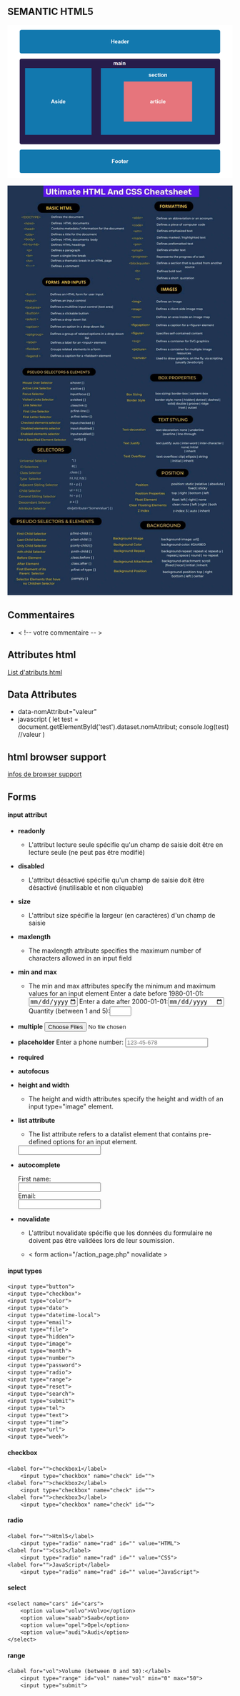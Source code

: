 ## SEMANTIC HTML5

![Tux, the Linux mascot](./2ysa18v4r1mu3evmtiui.png)

![Tux, the Linux mascot](./1693472812759.png)

## Commentaires

- < !-- votre commentaire -- >

## Attributes html

[List d'atributs html ](https://developer.mozilla.org/es/docs/Web/HTML/Attributes)

## Data Attributes

- data-nomAttribut="valeur"
- javascript ( 
    let test = document.getElementById('test').dataset.nomAttribut;
    console.log(test) //valeur
    )

## html browser support

[infos de browser support ](https://developer.mozilla.org/es/docs/Web/HTML/Attributes)

## Forms

#### input attribut

- **readonly** 
    * L'attribut lecture seule spécifie qu'un champ de saisie doit être en lecture seule (ne peut pas être modifié)

- **disabled**
    * L'attribut désactivé spécifie qu'un champ de saisie doit être désactivé (inutilisable et non cliquable)

- **size**
    * L'attribut size spécifie la largeur (en caractères) d'un champ de saisie 

- **maxlength**
    * The maxlength attribute specifies the maximum number of characters allowed in an input field

- **min and max**
    * The min and max attributes specify the minimum and maximum values for an input element
    <label for="datemax">Enter a date before 1980-01-01:</label><input type="date" id="datemax" name="datemax" max="1979-12-31">
    <label for="datemin">Enter a date after 2000-01-01:</label><input type="date" id="datemin" name="datemin" min="2000-01-02">
    <label for="quantity">Quantity (between 1 and 5):</label><input type="number" id="quantity" name="quantity" min="1" max="5">

- **multiple**
    <input type="file" id="files" name="files" multiple>

- **placeholder**
    <label for="phone">Enter a phone number:</label>
    <input type="tel" id="phone" name="phone" placeholder="123-45-678" pattern="[0-9]{3}-[0-9]{2}-[0-9]{3}">

- **required**

- **autofocus**

- **height and width**
    * The height and width attributes specify the height and width of an input type="image" element.

- **list attribute**
    * The list attribute refers to a datalist element that contains pre-defined options for an input element.
    <input list="browsers" name="browser">
    <datalist id="browsers">
        <option value="Internet Explorer">
        <option value="Firefox">
        <option value="Chrome">
        <option value="Opera">
        <option value="Safari">
    </datalist>

- **autocomplete**
    <form action="/action_page.php" autocomplete="on">
    <label for="fname">First name:</label><br>
    <input type="text" id="fname" name="fname"><br>
    <label for="fname">Email:</label><br>
    <input type="email" id="email" name="email" autocomplete="off">
    </form>

- **novalidate**
    * L'attribut novalidate spécifie que les données du formulaire ne doivent pas être validées lors de leur soumission.

    * < form action="/action_page.php" novalidate >

#### input types

    <input type="button">
    <input type="checkbox">
    <input type="color">
    <input type="date">
    <input type="datetime-local">
    <input type="email">
    <input type="file">
    <input type="hidden">
    <input type="image">
    <input type="month">
    <input type="number">
    <input type="password">
    <input type="radio">
    <input type="range">
    <input type="reset">
    <input type="search">
    <input type="submit">
    <input type="tel">
    <input type="text">
    <input type="time">
    <input type="url">
    <input type="week">

#### checkbox

    <label for="">checkbox1</label>
        <input type="checkbox" name="check" id="">
    <label for="">checkbox2</label>
        <input type="checkbox" name="check" id="">
    <label for="">checkbox3</label>
        <input type="checkbox" name="check" id="">

#### radio

    <label for="">Html5</label>
        <input type="radio" name="rad" id="" value="HTML">                    
    <label for="">Css3</label>
        <input type="radio" name="rad" id="" value="CSS">                    
    <label for="">JavaScript</label>
        <input type="radio" name="rad" id="" value="JavaScript">

#### select

    <select name="cars" id="cars">
        <option value="volvo">Volvo</option>
        <option value="saab">Saab</option>
        <option value="opel">Opel</option>
        <option value="audi">Audi</option>
    </select>

#### range

    <label for="vol">Volume (between 0 and 50):</label>
        <input type="range" id="vol" name="vol" min="0" max="50">
        <input type="submit">